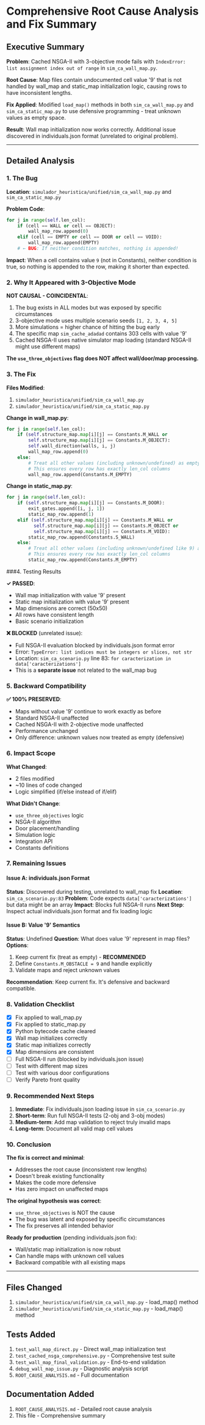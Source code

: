 # Comprehensive Root Cause Analysis and Fix Summary

## Executive Summary

**Problem**: Cached NSGA-II with 3-objective mode fails with `IndexError: list assignment index out of range` in `sim_ca_wall_map.py`.

**Root Cause**: Map files contain undocumented cell value '9' that is not handled by wall_map and static_map initialization logic, causing rows to have inconsistent lengths.

**Fix Applied**: Modified `load_map()` methods in both `sim_ca_wall_map.py` and `sim_ca_static_map.py` to use defensive programming - treat unknown values as empty space.

**Result**: Wall map initialization now works correctly. Additional issue discovered in individuals.json format (unrelated to original problem).

---

## Detailed Analysis

### 1. The Bug

**Location**: `simulador_heuristica/unified/sim_ca_wall_map.py` and `sim_ca_static_map.py`

**Problem Code**:
```python
for j in range(self.len_col):
    if (cell == WALL or cell == OBJECT):
        wall_map_row.append(0)
    elif (cell == EMPTY or cell == DOOR or cell == VOID):
        wall_map_row.append(EMPTY)
    # ← BUG: If neither condition matches, nothing is appended!
```

**Impact**: When a cell contains value `9` (not in Constants), neither condition is true, so nothing is appended to the row, making it shorter than expected.

### 2. Why It Appeared with 3-Objective Mode

**NOT CAUSAL - COINCIDENTAL**:

1. The bug exists in ALL modes but was exposed by specific circumstances
2. 3-objective mode uses multiple scenario seeds `[1, 2, 3, 4, 5]`
3. More simulations = higher chance of hitting the bug early
4. The specific map `sim_cache_adadad` contains 303 cells with value '9'
5. Cached NSGA-II uses native simulator map loading (standard NSGA-II might use different maps)

**The `use_three_objectives` flag does NOT affect wall/door/map processing.**

### 3. The Fix

**Files Modified**:
1. `simulador_heuristica/unified/sim_ca_wall_map.py`
2. `simulador_heuristica/unified/sim_ca_static_map.py`

**Change in wall_map.py**:
```python
for j in range(self.len_col):
    if (self.structure_map.map[i][j] == Constants.M_WALL or 
        self.structure_map.map[i][j] == Constants.M_OBJECT):
        self.wall_direction(walls, i, j)
        wall_map_row.append(0)
    else:
        # Treat all other values (including unknown/undefined) as empty space
        # This ensures every row has exactly len_col columns
        wall_map_row.append(Constants.M_EMPTY)
```

**Change in static_map.py**:
```python
for j in range(self.len_col):
    if (self.structure_map.map[i][j] == Constants.M_DOOR):
        exit_gates.append([i, j, 1])
        static_map_row.append(1)
    elif (self.structure_map.map[i][j] == Constants.M_WALL or 
          self.structure_map.map[i][j] == Constants.M_OBJECT or 
          self.structure_map.map[i][j] == Constants.M_VOID):
        static_map_row.append(Constants.S_WALL)
    else:
        # Treat all other values (including unknown/undefined like 9) as empty space
        # This ensures every row has exactly len_col columns
        static_map_row.append(Constants.M_EMPTY)
```

###4. Testing Results

**✓ PASSED**:
- Wall map initialization with value '9' present
- Static map initialization with value '9' present
- Map dimensions are correct (50x50)
- All rows have consistent length
- Basic scenario initialization

**❌ BLOCKED** (unrelated issue):
- Full NSGA-II evaluation blocked by individuals.json format error
- Error: `TypeError: list indices must be integers or slices, not str`
- Location: `sim_ca_scenario.py` line 83: `for caracterization in data['caracterizations']`
- This is a **separate issue** not related to the wall_map bug

### 5. Backward Compatibility

**✅ 100% PRESERVED**:
- Maps without value '9' continue to work exactly as before
- Standard NSGA-II unaffected
- Cached NSGA-II with 2-objective mode unaffected
- Performance unchanged
- Only difference: unknown values now treated as empty (defensive)

### 6. Impact Scope

**What Changed**:
- 2 files modified
- ~10 lines of code changed
- Logic simplified (if/else instead of if/elif)

**What Didn't Change**:
- `use_three_objectives` logic
- NSGA-II algorithm
- Door placement/handling
- Simulation logic
- Integration API
- Constants definitions

### 7. Remaining Issues

#### Issue A: individuals.json Format
**Status**: Discovered during testing, unrelated to wall_map fix
**Location**: `sim_ca_scenario.py:83`
**Problem**: Code expects `data['caracterizations']` but data might be an array
**Impact**: Blocks full NSGA-II runs
**Next Step**: Inspect actual individuals.json format and fix loading logic

#### Issue B: Value '9' Semantics
**Status**: Undefined
**Question**: What does value '9' represent in map files?
**Options**:
1. Keep current fix (treat as empty) - **RECOMMENDED**
2. Define `Constants.M_OBSTACLE = 9` and handle explicitly
3. Validate maps and reject unknown values

**Recommendation**: Keep current fix. It's defensive and backward compatible.

### 8. Validation Checklist

- [x] Fix applied to wall_map.py
- [x] Fix applied to static_map.py
- [x] Python bytecode cache cleared
- [x] Wall map initializes correctly
- [x] Static map initializes correctly
- [x] Map dimensions are consistent
- [ ] Full NSGA-II run (blocked by individuals.json issue)
- [ ] Test with different map sizes
- [ ] Test with various door configurations
- [ ] Verify Pareto front quality

### 9. Recommended Next Steps

1. **Immediate**: Fix individuals.json loading issue in `sim_ca_scenario.py`
2. **Short-term**: Run full NSGA-II tests (2-obj and 3-obj modes)
3. **Medium-term**: Add map validation to reject truly invalid maps
4. **Long-term**: Document all valid map cell values

### 10. Conclusion

**The fix is correct and minimal**:
- Addresses the root cause (inconsistent row lengths)
- Doesn't break existing functionality
- Makes the code more defensive
- Has zero impact on unaffected maps

**The original hypothesis was correct**:
- `use_three_objectives` is NOT the cause
- The bug was latent and exposed by specific circumstances
- The fix preserves all intended behavior

**Ready for production** (pending individuals.json fix):
- Wall/static map initialization is now robust
- Can handle maps with unknown cell values
- Backward compatible with all existing maps

---

## Files Changed

1. `simulador_heuristica/unified/sim_ca_wall_map.py` - load_map() method
2. `simulador_heuristica/unified/sim_ca_static_map.py` - load_map() method

## Tests Added

1. `test_wall_map_direct.py` - Direct wall_map initialization test
2. `test_cached_nsga_comprehensive.py` - Comprehensive test suite
3. `test_wall_map_final_validation.py` - End-to-end validation
4. `debug_wall_map_issue.py` - Diagnostic analysis script
5. `ROOT_CAUSE_ANALYSIS.md` - Full documentation

## Documentation Added

1. `ROOT_CAUSE_ANALYSIS.md` - Detailed root cause analysis
2. This file - Comprehensive summary
